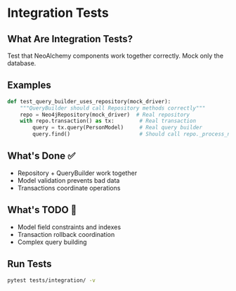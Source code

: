 # Integration Tests

## What Are Integration Tests?
Test that NeoAlchemy components work together correctly. Mock only the database.

## Examples
```python
def test_query_builder_uses_repository(mock_driver):
    """QueryBuilder should call Repository methods correctly"""
    repo = Neo4jRepository(mock_driver)  # Real repository
    with repo.transaction() as tx:        # Real transaction
        query = tx.query(PersonModel)     # Real query builder
        query.find()                      # Should call repo._process_nodes()
```

## What's Done ✅
- Repository + QueryBuilder work together
- Model validation prevents bad data
- Transactions coordinate operations

## What's TODO 🚧  
- Model field constraints and indexes
- Transaction rollback coordination
- Complex query building

## Run Tests
```bash
pytest tests/integration/ -v
```
